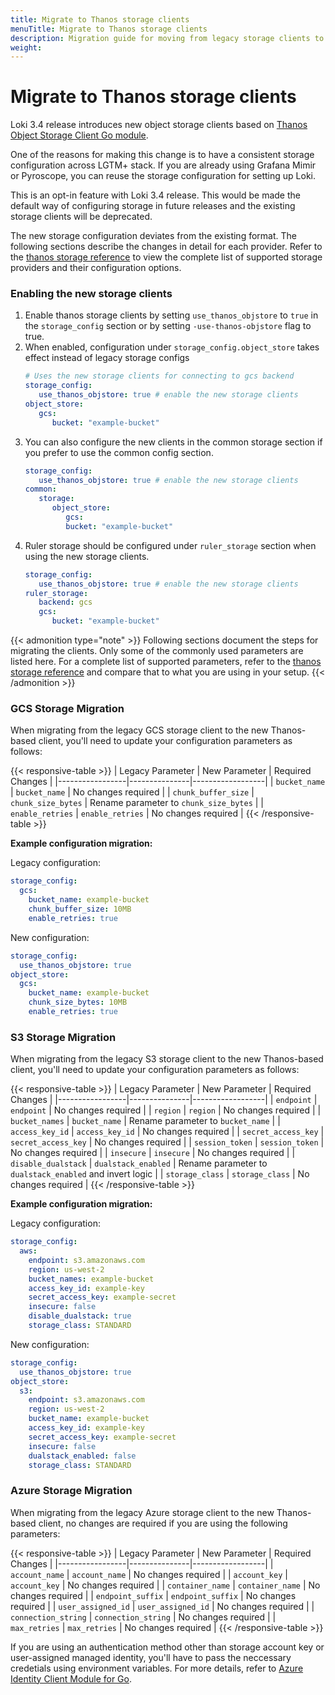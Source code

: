 ```yaml
---
title: Migrate to Thanos storage clients
menuTitle: Migrate to Thanos storage clients
description: Migration guide for moving from legacy storage clients to Thanos storage clients.
weight: 
---
```

# Migrate to Thanos storage clients

Loki 3.4 release introduces new object storage clients based on [Thanos Object Storage Client Go module](https://github.com/thanos-io/objstore).

One of the reasons for making this change is to have a consistent storage configuration across LGTM+ stack. If you are already using Grafana Mimir or Pyroscope, you can reuse the storage configuration for setting up Loki.

This is an opt-in feature with Loki 3.4 release. This would be made the default way of configuring storage in future releases and the existing storage clients will be deprecated.

The new storage configuration deviates from the existing format. The following sections describe the changes in detail for each provider.
Refer to the [thanos storage reference](https://grafana.com/docs/loki/<LOKI_VERSION>/configure/#thanos_object_store_config) to view the complete list of supported storage providers and their configuration options.

### Enabling the new storage clients
1. Enable thanos storage clients by setting `use_thanos_objstore` to `true` in the `storage_config` section or by setting `-use-thanos-objstore` flag to true.
1. When enabled, configuration under `storage_config.object_store` takes effect instead of legacy storage configs
   ```yaml
   # Uses the new storage clients for connecting to gcs backend
   storage_config:
      use_thanos_objstore: true # enable the new storage clients
   object_store:
      gcs: 
         bucket: "example-bucket"
   ```
1. You can also configure the new clients in the common storage section if you prefer to use the common config section.
   ```yaml
   storage_config:
      use_thanos_objstore: true # enable the new storage clients
   common:
      storage:
         object_store:
            gcs:
            bucket: "example-bucket"
   ```
1. Ruler storage should be configured under `ruler_storage` section when using the new storage clients.
   ```yaml
   storage_config:
      use_thanos_objstore: true # enable the new storage clients
   ruler_storage:
      backend: gcs
      gcs:
         bucket: "example-bucket"
   ```

{{< admonition type="note" >}}
Following sections document the steps for migrating the clients. Only some of the commonly used parameters are listed here.
For a complete list of supported parameters, refer to the [thanos storage reference](https://grafana.com/docs/loki/<LOKI_VERSION>/configure/#thanos_object_store_config) and compare that to what you are using in your setup.
{{< /admonition >}}

### GCS Storage Migration

When migrating from the legacy GCS storage client to the new Thanos-based client, you'll need to update your configuration parameters as follows:

{{< responsive-table >}}
| Legacy Parameter | New Parameter | Required Changes |
|-----------------|---------------|------------------|
| `bucket_name` | `bucket_name` | No changes required |
| `chunk_buffer_size` | `chunk_size_bytes` | Rename parameter to `chunk_size_bytes` |
| `enable_retries` | `enable_retries` | No changes required |
{{< /responsive-table >}}

**Example configuration migration:**

Legacy configuration:
```yaml
storage_config:
  gcs:
    bucket_name: example-bucket
    chunk_buffer_size: 10MB
    enable_retries: true
```

New configuration:
```yaml
storage_config:
  use_thanos_objstore: true
object_store:
  gcs:
    bucket_name: example-bucket
    chunk_size_bytes: 10MB
    enable_retries: true
```

### S3 Storage Migration

When migrating from the legacy S3 storage client to the new Thanos-based client, you'll need to update your configuration parameters as follows:

{{< responsive-table >}}
| Legacy Parameter | New Parameter | Required Changes |
|-----------------|---------------|------------------|
| `endpoint` | `endpoint` | No changes required |
| `region` | `region` | No changes required |
| `bucket_names` | `bucket_name` | Rename parameter to `bucket_name` |
| `access_key_id` | `access_key_id` | No changes required |
| `secret_access_key` | `secret_access_key` | No changes required |
| `session_token` | `session_token` | No changes required |
| `insecure` | `insecure` | No changes required |
| `disable_dualstack` | `dualstack_enabled` | Rename parameter to `dualstack_enabled` and invert logic |
| `storage_class` | `storage_class` | No changes required |
{{< /responsive-table >}}

**Example configuration migration:**

Legacy configuration:
```yaml
storage_config:
  aws:
    endpoint: s3.amazonaws.com
    region: us-west-2
    bucket_names: example-bucket
    access_key_id: example-key
    secret_access_key: example-secret
    insecure: false
    disable_dualstack: true
    storage_class: STANDARD
```

New configuration:
```yaml
storage_config:
  use_thanos_objstore: true
object_store:
  s3:
    endpoint: s3.amazonaws.com
    region: us-west-2
    bucket_name: example-bucket
    access_key_id: example-key
    secret_access_key: example-secret
    insecure: false
    dualstack_enabled: false
    storage_class: STANDARD
```

### Azure Storage Migration

When migrating from the legacy Azure storage client to the new Thanos-based client, no changes are required if you are using the following parameters:

{{< responsive-table >}}
| Legacy Parameter | New Parameter | Required Changes |
|-----------------|---------------|------------------|
| `account_name` | `account_name` | No changes required |
| `account_key` | `account_key` | No changes required |
| `container_name` | `container_name` | No changes required |
| `endpoint_suffix` | `endpoint_suffix` | No changes required |
| `user_assigned_id` | `user_assigned_id` | No changes required |
| `connection_string` | `connection_string` | No changes required |
| `max_retries` | `max_retries` | No changes required |
{{< /responsive-table >}}

If you are using an authentication method other than storage account key or user-assigned managed identity, you'll have to pass the neccessary credetials using environment variables.
For more details, refer to [Azure Identity Client Module for Go](https://pkg.go.dev/github.com/Azure/azure-sdk-for-go/sdk/azidentity).
